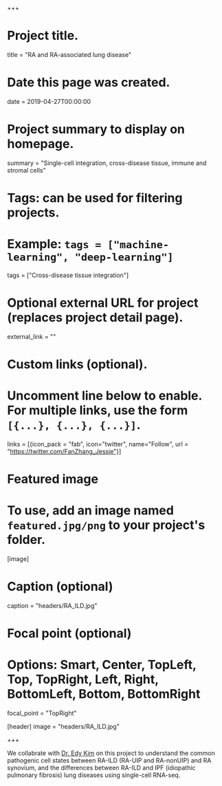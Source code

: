 +++
# Project title.
title = "RA and RA-associated lung disease"

# Date this page was created.
date = 2019-04-27T00:00:00

# Project summary to display on homepage.
summary = "Single-cell integration, cross-disease tissue, immune and stromal cells"

# Tags: can be used for filtering projects.
# Example: `tags = ["machine-learning", "deep-learning"]`
tags = ["Cross-disease tissue integration"]

# Optional external URL for project (replaces project detail page).
external_link = ""


# Custom links (optional).
#   Uncomment line below to enable. For multiple links, use the form `[{...}, {...}, {...}]`.
links = [{icon_pack = "fab", icon="twitter", name="Follow", url = "https://twitter.com/FanZhang_Jessie"}]


# Featured image
# To use, add an image named `featured.jpg/png` to your project's folder. 
[image]
  # Caption (optional)
  caption = "headers/RA_ILD.jpg"

  # Focal point (optional)
  # Options: Smart, Center, TopLeft, Top, TopRight, Left, Right, BottomLeft, Bottom, BottomRight
  focal_point = "TopRight"
  
[header]
image = "headers/RA_ILD.jpg"

+++

We collabrate with [Dr. Edy Kim](https://connects.catalyst.harvard.edu/Profiles/display/Person/52376) on this project to understand the common pathogenic cell states between RA-ILD (RA-UIP and RA-nonUIP) and RA synovium, and the differences between RA-ILD and IPF (idiopathic pulmonary fibrosis) lung diseases using single-cell RNA-seq.

